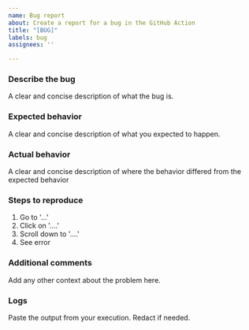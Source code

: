 ```yaml
---
name: Bug report
about: Create a report for a bug in the GitHub Action
title: "[BUG]"
labels: bug
assignees: ''

---
```


### Describe the bug
A clear and concise description of what the bug is.

### Expected behavior
A clear and concise description of what you expected to happen.

### Actual behavior
A clear and concise description of where the behavior differed from the expected behavior

### Steps to reproduce
1. Go to '...'
2. Click on '....'
3. Scroll down to '....'
4. See error

### Additional comments
Add any other context about the problem here.

### Logs
Paste the output from your execution. Redact if needed.
